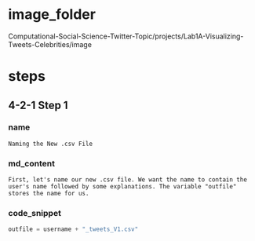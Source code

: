 # image_folder

Computational-Social-Science-Twitter-Topic/projects/Lab1A-Visualizing-Tweets-Celebrities/image
# steps
## 4-2-1 Step 1
### name
```
Naming the New .csv File
```
###  md_content
```
First, let's name our new .csv file. We want the name to contain the user's name followed by some explanations. The variable "outfile" stores the name for us. 
```
### code_snippet
```python
outfile = username + "_tweets_V1.csv"
```




